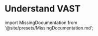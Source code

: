 # Understand VAST

import MissingDocumentation from '@site/presets/MissingDocumentation.md';

<MissingDocumentation/>

